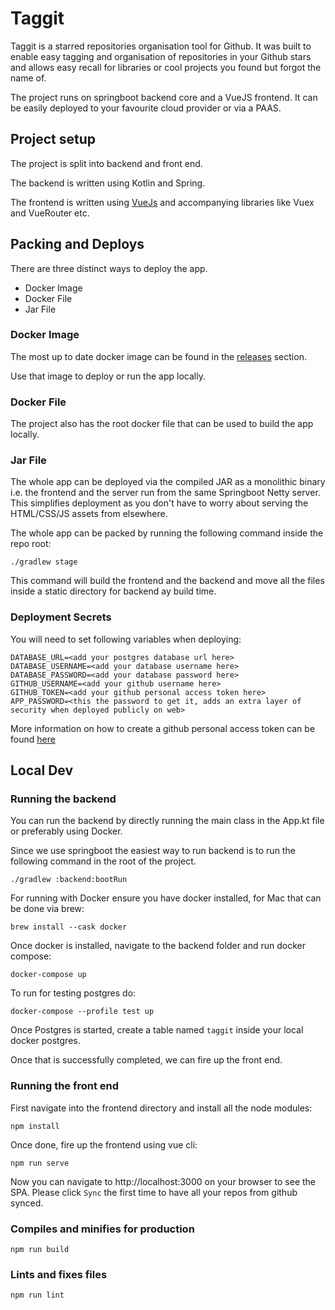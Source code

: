 # Taggit

Taggit is a starred repositories organisation tool for Github. It was built to enable easy tagging and 
organisation of repositories in your Github stars and allows easy recall for libraries or cool projects you found but
forgot the name of.

The project runs on springboot backend core and a VueJS frontend. It can be easily deployed to your favourite cloud provider 
or via a PAAS.

## Project setup

The project is split into backend and front end. 

The backend is written using Kotlin and Spring.

The frontend is written using [VueJs](https://vuejs.org/) and accompanying libraries like Vuex and VueRouter etc.

## Packing and Deploys

There are three distinct ways to deploy the app. 

- Docker Image
- Docker File
- Jar File

### Docker Image

The most up to date docker image can be found in the [releases](https://github.com/shiveenp/Taggit/releases) section.

Use that image to deploy or run the app locally.

### Docker File

The project also has the root docker file that can be used to build the app locally. 

### Jar File

The whole app can be deployed via the compiled JAR as a monolithic binary i.e. the frontend and the server run from the
same Springboot Netty server. This simplifies deployment as you don't have to worry about serving the HTML/CSS/JS assets
from elsewhere.

The whole app can be packed by running the following command inside the repo root:

`./gradlew stage`

This command will build the frontend and the backend and move all the files inside a static directory for backend ay build time.

### Deployment Secrets

You will need to set following variables when deploying:

```
DATABASE_URL=<add your postgres database url here>
DATABASE_USERNAME=<add your database username here>
DATABASE_PASSWORD=<add your database password here>
GITHUB_USERNAME=<add your github username here>
GITHUB_TOKEN=<add your github personal access token here>
APP_PASSWORD=<this the password to get it, adds an extra layer of security when deployed publicly on web>
```

More information on how to create a github personal access token can be found [here](https://docs.github.com/en/authentication/keeping-your-account-and-data-secure/creating-a-personal-access-token)

## Local Dev

### Running the backend

You can run the backend by directly running the main class in the App.kt file or preferably using Docker.

Since we use springboot the easiest way to run backend is to run the following command in the root of the project.

`./gradlew :backend:bootRun`

For running with Docker ensure you have docker installed, for Mac that can be done via brew:

```shell script
brew install --cask docker
```

Once docker is installed, navigate to the backend folder and run docker compose:

```shell
docker-compose up
```

To run for testing postgres do:

```shell
docker-compose --profile test up
```

Once Postgres is started, create a table named `taggit` inside your local docker postgres.

Once that is successfully completed, we can fire up the front end.

### Running the front end

First navigate into the frontend directory and install all the node modules:

```shell script
npm install
```

Once done, fire up the frontend using vue cli:

```shell script
npm run serve
```

Now you can navigate to http://localhost:3000 on your browser to see the SPA. Please click `Sync` the first time to have all your repos from github synced.

### Compiles and minifies for production
```
npm run build
```

### Lints and fixes files
```
npm run lint
```
